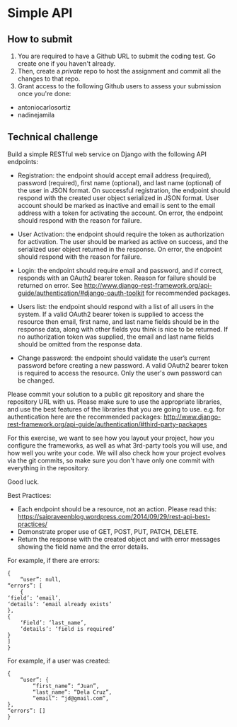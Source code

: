 # Simple API


## How to submit

1. You are required to have a Github URL to submit the coding test. Go create one if you haven't already.
2. Then, create a *private* repo to host the assignment and commit all the changes to that repo.
3. Grant access to the following Github users to assess your submission once you're done:
- antoniocarlosortiz
- nadinejamila


## Technical challenge

Build a simple RESTful web service on Django with the following API endpoints:

- Registration: the endpoint should accept email address (required), password (required), first name (optional), and last name (optional) of the user in JSON format.  On successful registration, the endpoint should respond with the created user object serialized in JSON format.  User account should be marked as inactive and email is sent to the email address with a token for activating the account. On error, the endpoint should respond with the reason for failure.

- User Activation: the endpoint should require the token as authorization for activation.  The user should be marked as active on success, and the serialized user object returned in the response.  On error, the endpoint should respond with the reason for failure.

- Login: the endpoint should require email and password, and if correct, responds with an OAuth2 bearer token.  Reason for failure should be returned on error.
See http://www.django-rest-framework.org/api-guide/authentication/#django-oauth-toolkit for recommended packages.

- Users list: the endpoint should respond with a list of all users in the system.  If a valid OAuth2 bearer token is supplied to access the resource then email, first name, and last name fields should be in the response data, along with other fields you think is nice to be returned.  If no authorization token was supplied, the email and last name fields should be omitted from the response data.

- Change password: the endpoint should validate the user’s current password before creating a new password.  A valid OAuth2 bearer token is required to access the resource.  Only the user's own password can be changed.

Please commit your solution to a public git repository and share the repository URL with us.  Please make sure to use the appropriate libraries, and use the best features of the libraries that you are going to use. e.g. for authentication here are the recommended packages: http://www.django-rest-framework.org/api-guide/authentication/#third-party-packages

For this exercise, we want to see how you layout your project, how you configure the frameworks, as well as what 3rd-party tools you will use, and how well you write your code.  We will also check how your project evolves via the git commits, so make sure you don't have only one commit with everything in the repository.

Good luck.


Best Practices:  
- Each endpoint should be a resource, not an action. Please read this: https://saipraveenblog.wordpress.com/2014/09/29/rest-api-best-practices/
- Demonstrate proper use of GET, POST, PUT, PATCH, DELETE.
- Return the response with the created object and with error messages showing the field name and the error details.


For example, if there are errors:
```
{
	“user”: null,
“errors”: [
	{
‘field’: ‘email’,
‘details’: ‘email already exists’
},
{
	‘Field’: ‘last_name’,
	‘details’: ‘field is required’
}
] 
}
```

For example, if a user was created:
```
{
	“user”: {
		“first_name”: “Juan”,
		“last_name”: “Dela Cruz”,
		“email”: “jd@gmail.com”,
},
“errors”: [] 
}

